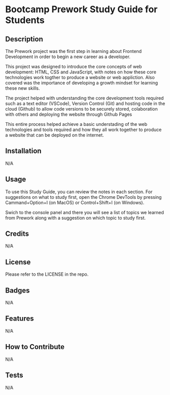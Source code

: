 # Bootcamp Prework Study Guide for Students

## Description

The Prework project was the first step in learning about Frontend Development in order to begin a new career as a developer.

This project was designed to introduce the core concepts of web development: HTML, CSS and JavaScript, with notes on how these core technologies work togther to produce a website or web appliction. Also covered was the importance of developing a growth mindset for learning these new skills.

The project helped with understanding the core development tools required such as a text editor (VSCode), Version Control (Git) and hosting code in the cloud (Github) to allow code versions to be securely stored, colaboration with others and deploying the website through Github Pages

This entire process helped achieve a basic understading of the web technologies and tools required and how they all work together to produce a website that can be deployed on the internet.

## Installation

N/A

## Usage

To use this Study Guide, you can review the notes in each section. For suggestions on what to study first, open the Chrome DevTools by pressing Cammand+Option+I (on MacOS) or Control+Shift+I (on Windows).

Swich to the console panel and there you will see a list of topics we learned from Prework along with a suggestion on which topic to study first.

## Credits

N/A

## License

Please refer to the LICENSE in the repo.

## Badges

N/A

## Features

N/A

## How to Contribute

N/A

## Tests

N/A
